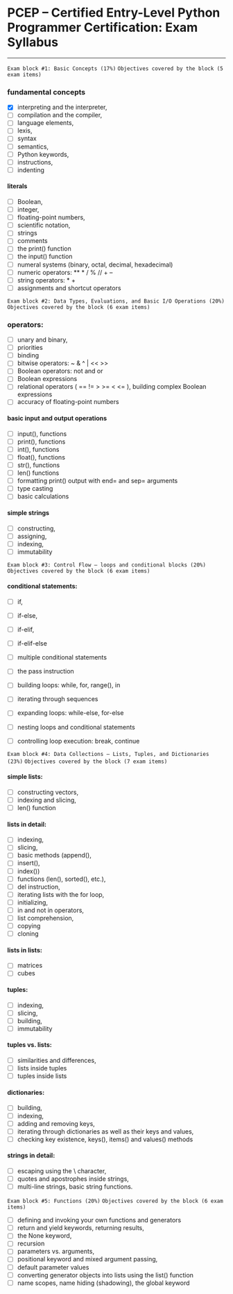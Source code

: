 # PCEP – Certified Entry-Level Python Programmer Certification: Exam Syllabus

--- 
`Exam block #1: Basic Concepts (17%)`
`Objectives covered by the block (5 exam items)`
 ### fundamental concepts 

- [x] interpreting and the interpreter, 
- [ ] compilation and the compiler,
- [ ] language elements, 
- [ ] lexis, 
- [ ] syntax  
- [ ] semantics, 
- [ ] Python keywords,
- [ ] instructions,
- [ ] indenting
#### literals 
- [ ] Boolean, 
- [ ] integer, 
- [ ] floating-point numbers, 
- [ ] scientific notation, 
- [ ] strings
- [ ] comments
- [ ] the print() function
- [ ] the input() function
- [ ] numeral systems (binary, octal, decimal, hexadecimal)
- [ ] numeric operators: ** * / % // + –
- [ ] string operators: * +
- [ ] assignments and shortcut operators

`Exam block #2: Data Types, Evaluations, and Basic I/O Operations (20%)`
`Objectives covered by the block (6 exam items)`
### operators: 
- [ ] unary and binary, 
- [ ] priorities  
- [ ] binding
- [ ] bitwise operators: ~ & ^ | << >>
- [ ] Boolean operators: not and or
- [ ] Boolean expressions
- [ ] relational operators ( == != > >= < <= ), building complex Boolean expressions
- [ ] accuracy of floating-point numbers
#### basic input and output operations  
- [ ] input(), functions
- [ ] print(), functions
- [ ] int(), functions
- [ ] float(), functions
- [ ] str(), functions
- [ ] len() functions
- [ ] formatting print() output with end= and sep= arguments
- [ ] type casting
- [ ] basic calculations
#### simple strings
- [ ] constructing, 
- [ ] assigning, 
- [ ] indexing, 
- [ ] immutability

`Exam block #3: Control Flow – loops and conditional blocks (20%)`
`Objectives covered by the block (6 exam items)`

#### conditional statements: 
- [ ] if, 
- [ ] if-else, 
- [ ] if-elif, 
- [ ] if-elif-else
- [ ] multiple conditional statements
- [ ] the pass instruction
- [ ] building loops: while, for, range(), in
- [ ] iterating through sequences
- [ ] expanding loops: while-else, for-else
- [ ] nesting loops and conditional statements
- [ ] controlling loop execution: break, continue


`Exam block #4: Data Collections – Lists, Tuples, and Dictionaries (23%)`
`Objectives covered by the block (7 exam items)`

#### simple lists: 
- [ ] constructing vectors,
- [ ]  indexing and slicing, 
- [ ]   len() function
#### lists in detail:
- [ ]  indexing, 
- [ ]  slicing, 
- [ ]  basic methods (append(),
- [ ]   insert(), 
- [ ]   index())  
- [ ]   functions (len(), sorted(), etc.),
- [ ]    del instruction,
- [ ]    iterating lists with the for loop, 
- [ ]    initializing, 
- [ ]    in and not in operators, 
- [ ]    list comprehension, 
- [ ]    copying  
- [ ]    cloning
#### lists in lists: 
- [ ]  matrices  
- [ ]  cubes
#### tuples:
- [ ]  indexing, 
- [ ]  slicing, 
- [ ]  building, 
- [ ]  immutability
#### tuples vs. lists:
- [ ]  similarities and differences, 
- [ ]  lists inside tuples  
- [ ]  tuples inside lists
#### dictionaries: 
- [ ]  building,
- [ ]   indexing, 
- [ ]   adding and removing keys, 
- [ ]   iterating through dictionaries as well as their keys and values, 
- [ ]   checking key existence, keys(), items() and values() methods
#### strings in detail: 
- [ ]   escaping using the \ character, 
- [ ]   quotes and apostrophes inside strings, 
- [ ]   multi-line strings, basic string functions.

`Exam block #5: Functions (20%)`
`Objectives covered by the block (6 exam items)`

- [ ]   defining and invoking your own functions and generators
- [ ]   return and yield keywords, returning results,
- [ ]   the None keyword,
- [ ]   recursion
- [ ]   parameters vs. arguments,
- [ ]   positional keyword and mixed argument passing,
- [ ]   default parameter values
- [ ]   converting generator objects into lists using the list() function
- [ ]   name scopes, name hiding (shadowing), the global keyword